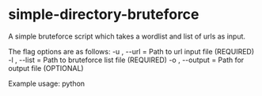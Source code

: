 # simple-directory-bruteforce

A simple bruteforce script which takes a wordlist and list of urls as input.

The flag options are as follows:
-u , --url = Path to url input file (REQUIRED)
-l , --list = Path to bruteforce list file (REQUIRED)
-o , --output = Path for output file (OPTIONAL)

Example usage: python 

